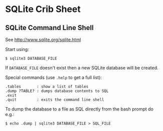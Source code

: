 SQLite Crib Sheet
=================

SQLite Command Line Shell
-------------------------

See <http://www.sqlite.org/sqlite.html>

Start using:

    $ sqlite3 DATABASE_FILE

If `DATABASE_FILE` doesn't exist then a new SQLite database will be created.

Special commands (use `.help` to get a full list):

    .tables       : show a list of tables
    .dump ?TABLE? : dumps database contents to SQL
    .exit
    .quit         : exits the command line shell

To dump the database to a file as SQL directly from the bash prompt do e.g.:

    $ echo .dump | sqlite3 DATABASE_FILE > SQL_FILE
